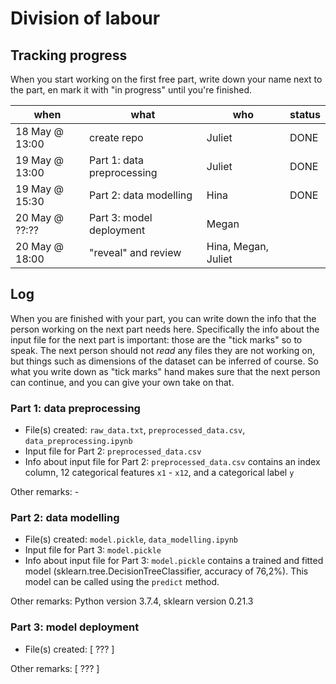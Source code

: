 # Division of labour

## Tracking progress

When you start working on the first free part, write down your name next to the part, en mark it with "in progress" until you're finished.

| when | what | who | status |
| - | - | - | - |
| 18 May @ 13:00 | create repo | Juliet | DONE |
| 19 May @ 13:00 | Part 1: data preprocessing | Juliet | DONE |
| 19 May @ 15:30 | Part 2: data modelling | Hina  | DONE |
| 20 May @ ??:?? | Part 3: model deployment | Megan |  |
| 20 May @ 18:00 | "reveal" and review | Hina, Megan, Juliet | |

## Log

When you are finished with your part, you can write down the info that the person working on the next part needs here. Specifically the info about the input file for the next part is important: those are the "tick marks" so to speak. The next person should not *read* any files they are not working on, but things such as dimensions of the dataset can be inferred of course. So what you write down as "tick marks" hand makes sure that the next person can continue, and you can give your own take on that.

### Part 1: data preprocessing

- File(s) created: `raw_data.txt`, `preprocessed_data.csv`, `data_preprocessing.ipynb`
- Input file for Part 2: `preprocessed_data.csv`
- Info about input file for Part 2: `preprocessed_data.csv` contains an index column, 12 categorical features `x1` - `x12`, and a categorical label `y`

Other remarks: -

### Part 2: data modelling

- File(s) created: `model.pickle`, `data_modelling.ipynb`
- Input file for Part 3: `model.pickle`
- Info about input file for Part 3: `model.pickle` contains a trained and fitted model (sklearn.tree.DecisionTreeClassifier, accuracy of 76,2%). This model can be called using the `predict` method. 

Other remarks: Python version 3.7.4, sklearn version 0.21.3

### Part 3: model deployment

- File(s) created: [ ??? ]

Other remarks: [ ??? ]
